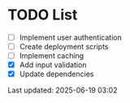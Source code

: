 # TODO List

- [ ] Implement user authentication
- [ ] Create deployment scripts
- [ ] Implement caching
- [x] Add input validation
- [x] Update dependencies

Last updated: 2025-06-19 03:02
